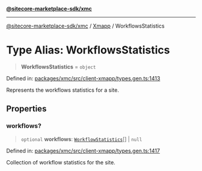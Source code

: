 [**@sitecore-marketplace-sdk/xmc**](../../../../README.md)

***

[@sitecore-marketplace-sdk/xmc](../../../../README.md) / [Xmapp](../README.md) / WorkflowsStatistics

# Type Alias: WorkflowsStatistics

> **WorkflowsStatistics** = `object`

Defined in: [packages/xmc/src/client-xmapp/types.gen.ts:1413](https://github.com/Sitecore/marketplace-sdk/blob/047115917e8843232ba2a4ba284b67585698b1c5/packages/xmc/src/client-xmapp/types.gen.ts#L1413)

Represents the workflows statistics for a site.

## Properties

### workflows?

> `optional` **workflows**: [`WorkflowStatistics`](WorkflowStatistics.md)[] \| `null`

Defined in: [packages/xmc/src/client-xmapp/types.gen.ts:1417](https://github.com/Sitecore/marketplace-sdk/blob/047115917e8843232ba2a4ba284b67585698b1c5/packages/xmc/src/client-xmapp/types.gen.ts#L1417)

Collection of workflow statistics for the site.
